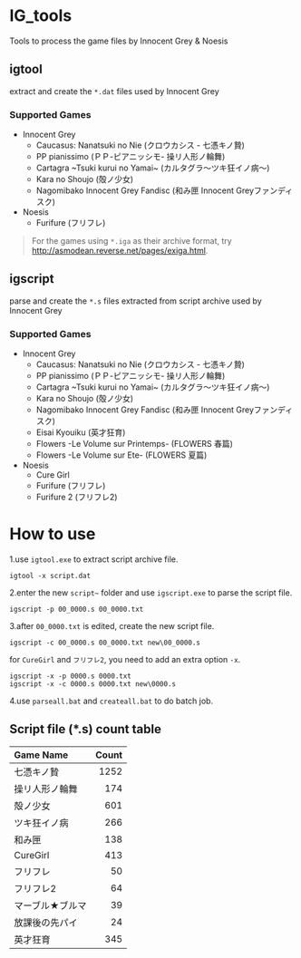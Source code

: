 IG_tools
========
Tools to process the game files by Innocent Grey &amp; Noesis

igtool
------
extract and create the `*.dat` files used by Innocent Grey

### Supported Games
* Innocent Grey
  * Caucasus: Nanatsuki no Nie (クロウカシス - 七憑キノ贄)
  * PP pianissimo (ＰＰ-ピアニッシモ- 操リ人形ノ輪舞)
  * Cartagra \~Tsuki kurui no Yamai\~ (カルタグラ～ツキ狂イノ病～)
  * Kara no Shoujo (殻ノ少女)
  * Nagomibako Innocent Grey Fandisc (和み匣 Innocent Greyファンディスク)
* Noesis
  * Furifure (フリフレ)

> For the games using `*.iga` as their archive format, try http://asmodean.reverse.net/pages/exiga.html.

igscript
--------
parse and create the `*.s` files extracted from script archive used by Innocent Grey

### Supported Games
* Innocent Grey
  * Caucasus: Nanatsuki no Nie (クロウカシス - 七憑キノ贄)
  * PP pianissimo (ＰＰ-ピアニッシモ- 操リ人形ノ輪舞)
  * Cartagra \~Tsuki kurui no Yamai\~ (カルタグラ～ツキ狂イノ病～)
  * Kara no Shoujo (殻ノ少女)
  * Nagomibako Innocent Grey Fandisc (和み匣 Innocent Greyファンディスク)
  * Eisai Kyouiku (英才狂育)
  * Flowers -Le Volume sur Printemps- (FLOWERS 春篇)
  * Flowers -Le Volume sur Ete- (FLOWERS 夏篇)
* Noesis
  * Cure Girl
  * Furifure (フリフレ)
  * Furifure 2 (フリフレ2)

How to use
==========
1.use `igtool.exe` to extract script archive file.
```
igtool -x script.dat
```
2.enter the new `script~` folder and use `igscript.exe` to parse the script file.
```
igscript -p 00_0000.s 00_0000.txt
```
3.after `00_0000.txt` is edited, create the new script file.
```
igscript -c 00_0000.s 00_0000.txt new\00_0000.s
```
for `CureGirl` and `フリフレ2`, you need to add an extra option `-x`.
```
igscript -x -p 0000.s 0000.txt
igscript -x -c 0000.s 0000.txt new\0000.s
```
4.use `parseall.bat` and `createall.bat` to do batch job.

Script file (*.s) count table
-----------------------------
| Game Name      |Count|
|:---------------|----:|
|七憑キノ贄      | 1252|
|操リ人形ノ輪舞  |  174|
|殻ノ少女        |  601|
|ツキ狂イノ病    |  266|
|和み匣          |  138|
|CureGirl        |  413|
|フリフレ        |   50|
|フリフレ2       |   64|
|マーブル★ブルマ|   39|
|放課後の先パイ  |   24|
|英才狂育        |  345|

